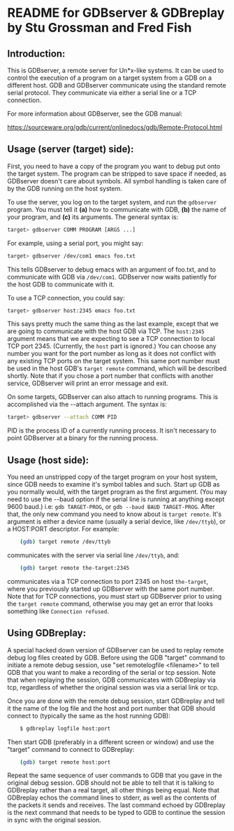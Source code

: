 # README for GDBserver & GDBreplay by Stu Grossman and Fred Fish


## Introduction:

This is GDBserver, a remote server for Un\*x-like systems. It can be used to control the execution of a program on a target system from a GDB on a different host. GDB and GDBserver communicate using the standard remote serial protocol. They communicate via either a serial line or a TCP connection.

For more information about GDBserver, see the GDB manual:

https://sourceware.org/gdb/current/onlinedocs/gdb/Remote-Protocol.html

## Usage (server (target) side):

First, you need to have a copy of the program you want to debug put onto the target system. The program can be stripped to save space if needed, as GDBserver doesn't care about symbols. All symbol handling is taken care of by the GDB running on the host system.

To use the server, you log on to the target system, and run the `gdbserver` program. You must tell it **(a)** how to communicate with GDB, **(b)** the name of your program, and **(c)** its arguments.  The general syntax is:

```sh
target> gdbserver COMM PROGRAM [ARGS ...]
```

For example, using a serial port, you might say:

```sh
target> gdbserver /dev/com1 emacs foo.txt
```

This tells GDBserver to debug emacs with an argument of foo.txt, and to communicate with GDB via `/dev/com1`.  GDBserver now waits patiently for the
host GDB to communicate with it.

To use a TCP connection, you could say:

```sh
target> gdbserver host:2345 emacs foo.txt
```

This says pretty much the same thing as the last example, except that we are going to communicate with the host GDB via TCP. The `host:2345` argument means that we are expecting to see a TCP connection to local TCP port 2345. (Currently, the `host` part is ignored.) You can choose any number you want for the port number as long as it does not conflict with any existing TCP ports on the target system. This same port number must be used in the host GDB's `target remote` command, which will be described shortly. Note that if you chose a port number that conflicts with another service, GDBserver will print an error message and exit.

On some targets, GDBserver can also attach to running programs. This is accomplished via the --attach argument.  The syntax is:

```sh
target> gdbserver --attach COMM PID
```

PID is the process ID of a currently running process. It isn't necessary to point GDBserver at a binary for the running process.

## Usage (host side):

You need an unstripped copy of the target program on your host system, since GDB needs to examine it's symbol tables and such. Start up GDB as you normally would, with the target program as the first argument. (You may need to use the --baud option if the serial line is running at anything except 9600 baud.) i.e: `gdb TARGET-PROG`, or `gdb --baud BAUD TARGET-PROG`. After that, the only new command you need to know about is `target remote`. It's argument is either a device name (usually a serial device, like `/dev/ttyb`), or a HOST:PORT descriptor. For example:

```sh
	(gdb) target remote /dev/ttyb
```

communicates with the server via serial line `/dev/ttyb`, and:

```sh
	(gdb) target remote the-target:2345
```

communicates via a TCP connection to port 2345 on host `the-target`, where you previously started up GDBserver with the same port number. Note that for TCP connections, you must start up GDBserver prior to using the `target remote` command, otherwise you may get an error that looks something like `Connection refused`.

## Using GDBreplay:

A special hacked down version of GDBserver can be used to replay remote debug log files created by GDB. Before using the GDB "target" command to initiate a remote debug session, use "set remotelogfile \<filename\>" to tell GDB that you want to make a recording of the serial or tcp session. Note that when replaying the session, GDB communicates with GDBreplay via tcp, regardless of whether the original session was via a serial link or tcp.

Once you are done with the remote debug session, start GDBreplay and tell it the name of the log file and the host and port number that GDB should connect to (typically the same as the host running GDB):

```sh
	$ gdbreplay logfile host:port
```

Then start GDB (preferably in a different screen or window) and use the "target" command to connect to GDBreplay:

```sh
	(gdb) target remote host:port
```


Repeat the same sequence of user commands to GDB that you gave in the original debug session. GDB should not be able to tell that it is talking to GDBreplay rather than a real target, all other things being equal. Note that GDBreplay echos the command lines to stderr, as well as the contents of the packets it sends and receives. The last command echoed by GDBreplay is the next command that needs to be typed to GDB to continue the session in sync with the original session.
